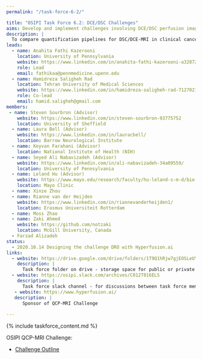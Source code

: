 ```yaml
---
permalink: "/task-force-6-2/"

title: "OSIPI Task Force 6.2: DCE/DSC Challenges"
aims: Develop and implement challenges involving DCE/DSC perfusion imaging analysis
description: |
  To compare quantification pipelines for DSC/DCE-MRI in clinical cancer imaging applications. Through these challenges, the performance of DSC-/DCE-MRI perfusion analysis tools developed in-house by the participating groups or the available software packages will be tested and evaluated according to some metrics (eg. bias and precision on DROs, agreement with reference methods in-vivo, reproducibility on in-vivo data, processing time, etc). The contestants are encouraged to use the software tools listed in OSIPI in creating their pipelines. The aim of this task force is to establish a set of benchmarks for perfusion imaging in different applications. 
leads:
  - name: Anahita Fathi Kazerooni
    location: University of Pennsylvania
    website: https://www.linkedin.com/in/anahita-fathi-kazerooni-a3287238/
    role: Lead
    email: fathikaa@pennmedicine.upenn.edu
  - name: Hamidreza Saligheh Rad
    location: Tehran University of Medical Sciences
    website: https://www.linkedin.com/in/hamidreza-saligheh-rad-7127021a/
    role: Co-lead
    email: hamid.saligheh@gmail.com
members:
 - name: Steven Sourbron (Advisor)
    website: https://www.linkedin.com/in/steven-sourbron-93775752
    location: University of Sheffield
  - name: Laura Bell (Advisor)
    website: https://www.linkedin.com/in/lauracbell/
    location: Barrow Neurological Institute
  - name: Keyvan Farahani (Advisor)
    location: National Institute of Health (NIH)
  - name: Seyed Ali Nabavizadeh (Advisor)
    website: https://www.linkedin.com/in/ali-nabavizadeh-34a09559/
    location: University of Pennsylvania 
  - name: Leland Hu (Advisor)
    website: https://www.mayo.edu/research/faculty/hu-leland-s-m-d/bio-10031224
    location: Mayo Clinic    
  - name: Xinze Zhou
  - name: Rianne van der Heijden
    website: https://www.linkedin.com/in/riannevanderheijden1/
    location: Erasmus Universiteit Rotterdam
  - name: Moss Zhao
  - name: Zaki Ahmed
    website: https://github.com/notzaki
    location: McGill University, Canada  
  - Farzad Alizadeh
status:
  - 2020.10.14 Designing the challenge DRO with Hyperfusion.ai
links:
  - website: https://drive.google.com/drive/folders/1T9Q1hRjw7gjEOSLeUYB7RyjFLHaEfgpp
    description: |
      Task force folder on drive - storage space for public or private documents developed by the task force.
  - website: https://osipi.slack.com/archives/C012T016ELS
    description: |
      Task force slack channel - for discussions between task force members.
   - website: https://www.hyperfusion.ai/
   description: |
      Sponsor of QCP-MRI Challenge 
      
---
```


{% include taskforce_content.md %}
<!--- Please include your task force contents below, free formatting -->

OSIPI QCP-MRI Challenge:
- [Challenge Outline](https://docs.google.com/document/d/1DXJsKwLrAeh471SLhlvEFaNtw-ePLZcBsxSzM8QJ_KM/edit?usp=sharing)
